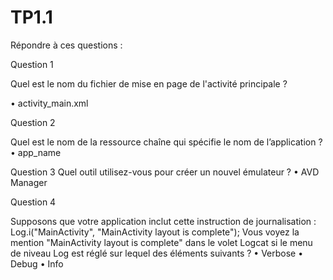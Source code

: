 # TP1.1
Répondre à ces questions :



Question 1

Quel est le nom du fichier de mise en page de l'activité principale ?

•	activity_main.xml


Question 2

Quel est le nom de la ressource chaîne qui spécifie le nom de l’application ?
•	app_name



Question 3
Quel outil utilisez-vous pour créer un nouvel émulateur ?
•	AVD Manager



Question 4

Supposons que votre application inclut cette instruction de journalisation :
Log.i("MainActivity", "MainActivity layout is complete");
Vous voyez la mention "MainActivity layout is complete" dans le volet Logcat si le menu de niveau Log est réglé sur lequel des éléments suivants ?
•	Verbose
•	Debug
•	Info
